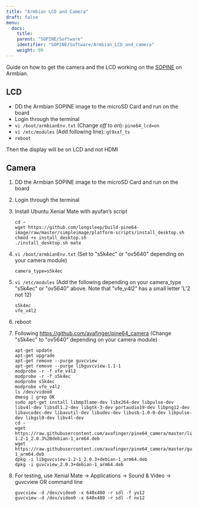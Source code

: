 ```yaml
---
title: "Armbian LCD and Camera"
draft: false
menu:
  docs:
    title:
    parent: "SOPINE/Software"
    identifier: "SOPINE/Software/Armbian_LCD_and_camera"
    weight: 99
---
```


Guide on how to get the camera and the LCD working on the [SOPINE](/documentation/SOPINE) on Armbian.

## LCD

* DD the Armbian SOPINE image to the microSD Card and run on the board
* Login through the terminal
* `vi /boot/armbianEnv.txt` (Change _off_ to _on_): `pine64_lcd=on`
* `vi /etc/modules` (Add following line): `gt9xxf_ts`
* `reboot`

Then the display will be on LCD and not HDMI

## Camera

1. DD the Armbian SOPINE image to the microSD Card and run on the board
2. Login through the terminal
3. Install Ubuntu Xenial Mate with ayufan’s script

       cd ~
       wget https://github.com/longsleep/build-pine64-image/raw/master/simpleimage/platform-scripts/install_desktop.sh
       chmod +x install_desktop.sh
       ./install_desktop.sh mate
4. `vi /boot/armbianEnv.txt` (Set to "s5k4ec" or "ov5640" depending on your camera module)

       camera_type=s5k4ec
5. `vi /etc/modules` (Add the following depending on your camera_type "s5k4ec" or "ov5640" above. Note that "vfe_v4l2" has a small letter 'L'2 not 12)

       s5k4ec
       vfe_v4l2
6. reboot
7. Following https://github.com/avafinger/pine64_camera  (Change "s5k4ec" to "ov5640" depending on your camera module)

       apt-get update
       apt-get upgrade
       apt-get remove --purge guvcview
       apt-get remove --purge libguvcview-1.1-1
       modprobe -r -f vfe_v4l2
       modprobe -r -f s5k4ec
       modprobe s5k4ec
       modprobe vfe_v4l2
       ls /dev/video0
       dmesg | grep OK
       sudo apt-get install libmp3lame-dev libx264-dev libpulse-dev libv4l-dev libsdl1.2-dev libgtk-3-dev portaudio19-dev libpng12-dev libavcodec-dev libavutil-dev libudev-dev libusb-1.0-0-dev libpulse-dev libgsl0-dev libv4l-dev
       cd ~
       wget https://raw.githubusercontent.com/avafinger/pine64_camera/master/libguvcview-1.2-1_2.0.3%2Bdebian-1_arm64.deb
       wget https://raw.githubusercontent.com/avafinger/pine64_camera/master/guvcview_2.0.3%2Bdebian-1_arm64.deb
       dpkg -i libguvcview-1.2-1_2.0.3+debian-1_arm64.deb
       dpkg -i guvcview_2.0.3+debian-1_arm64.deb
8. For testing, use Xenial Mate -> Applications -> Sound & Video -> guvcview
OR command line

       guvcview -d /dev/video0 -x 640x480 -r sdl -f yu12
       guvcview -d /dev/video0 -x 640x480 -r sdl -f nv12
